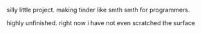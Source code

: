 silly little project. making tinder like smth smth for programmers. 

highly unfinished. right now i have not even scratched the surface

